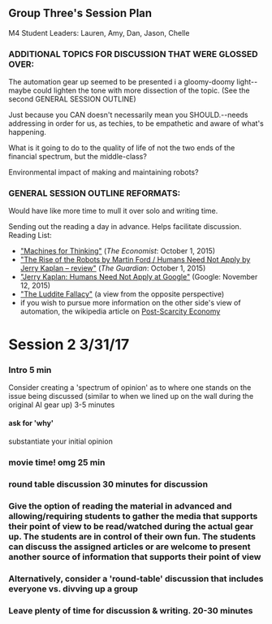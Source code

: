 ## Group Three's Session Plan

M4 Student Leaders: Lauren, Amy, Dan, Jason, Chelle

### ADDITIONAL TOPICS FOR DISCUSSION THAT WERE GLOSSED OVER:

The automation gear up seemed to be presented i a gloomy-doomy light--maybe could lighten the tone with more dissection
of the topic. (See the second GENERAL SESSION OUTLINE)

Just because you CAN doesn't necessarily mean you SHOULD.--needs addressing in order for us, as techies, to be empathetic and 
aware of what's happening.

What is it going to do to the quality of life of not the two ends of the financial spectrum, but the middle-class?

Environmental impact of making and maintaining robots?

### GENERAL SESSION OUTLINE REFORMATS:

Would have like more time to mull it over solo and writing time.

Sending out the reading a day in advance. Helps facilitate discussion.
Reading List: 
*   ["Machines for Thinking"](http://www.economist.com/news/books-and-arts/21669597-computers-will-get-smarter-humans-charge-machines-thinking) (_The Economist_: October 1, 2015)
*   ["The Rise of the Robots by Martin Ford / Humans Need Not Apply by Jerry Kaplan – review"](https://www.theguardian.com/books/2015/oct/01/the-rise-of-robots-humans-need-not-apply-review) (_The Guardian_: October 1, 2015)
*   ["Jerry Kaplan: Humans Need Not Apply at Google"](https://www.youtube.com/watch?v=JiiP5ROnzw8) (Google: November 12, 2015)
*  ["The Luddite Fallacy"](http://www.economicshelp.org/blog/6717/economics/the-luddite-fallacy/) (a view from the opposite perspective)
*  if you wish to pursue more information on the other side's view of automation, the wikipedia article on [Post-Scarcity Economy](https://en.wikipedia.org/wiki/Post-scarcity_economy)

# Session 2    3/31/17

### Intro 5 min
Consider creating a 'spectrum of opinion' as to where one stands on the issue being discussed  (similar to when we lined up on the wall during the original AI gear up)   3-5 minutes
#### ask for 'why'
substantiate your initial opinion
### movie time! omg 25 min

### round table discussion 30 minutes for discussion

### Give the option of reading the material in advanced and allowing/requiring students to gather the media that supports their point of view to be read/watched during the actual gear up.  The students are in control of their own fun. The students can discuss the assigned articles or are welcome to present another source of information that supports their point of view 

### Alternatively, consider a 'round-table' discussion that includes everyone vs. divving up a group



### Leave plenty of time for discussion & writing. 20-30 minutes






